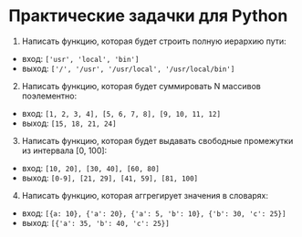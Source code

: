 # Практические задачки для Python

1. Написать функцию, которая будет строить полную иерархию пути:
* вход: `['usr', 'local', 'bin']`
* выход: `['/', '/usr', '/usr/local', '/usr/local/bin']`

2. Написать функцию, которая будет суммировать N массивов поэлементно:
* вход: `[1, 2, 3, 4], [5, 6, 7, 8], [9, 10, 11, 12]`
* выход: `[15, 18, 21, 24]`

3. Написать функцию, которая будет выдавать свободные промежутки из интервала [0, 100]:
* вход: `[10, 20], [30, 40], [60, 80]`
* выход: `[0-9], [21, 29], [41, 59], [81, 100]`

4. Написать функцию, которая аггрегирует значения в словарях:
* вход: `[{a: 10}, {'a': 20}, {'a': 5, 'b': 10}, {'b': 30, 'c': 25}]`
* выход: `[{'a': 35, 'b': 40, 'c': 25}]`
